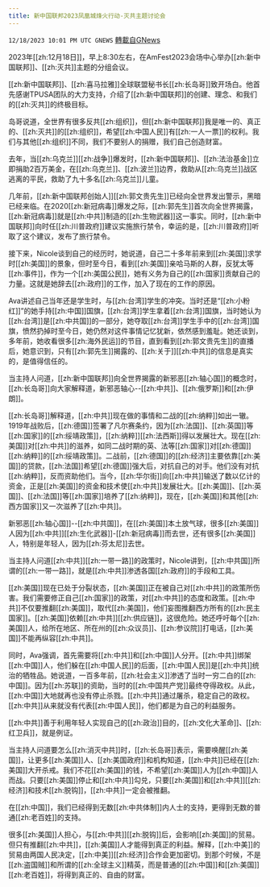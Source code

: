 ```yaml
---
title: 新中国联邦2023凤凰城烽火行动-灭共主题讨论会
---
```

`12/18/2023 10:01 PM UTC GNEWS` [轉載自GNews](https://gnews.org/articles/2125731)

2023年[[zh:12月18日]]，早上8:30左右，在AmFest2023会场中心举办[[zh:新中国联邦]]、[[zh:灭共]]主题的分组会议。

[[zh:新中国联邦]]、[[zh:喜马拉雅]]全球联盟秘书长[[zh:长岛哥]]致开场白。他首先感谢TPUSA团队的大力支持，介绍了[[zh:新中国联邦]]的创建、理念、和我们的[[zh:灭共]]的终极目标。

岛哥说道，全世界有很多反共[[zh:组织]]，但[[zh:新中国联邦]]我是唯一的、真正的、[[zh:灭共]]的[[zh:组织]]，希望[[zh:中国人民]]有[[zh:一人一票]]的权利。我们与其他[[zh:组织]]不同，我们不要别人的捐赠，我们自己创造财富。

去年，当[[zh:乌克兰]][[zh:战争]]爆发时，[[zh:新中国联邦]]、[[zh:法治基金]]立即捐助2百万美金，在[[zh:乌克兰]]、[[zh:波兰]]边界，救助从[[zh:乌克兰]]战区逃离的平民，救助了九十多名[[zh:乌克兰]]儿童。

几年前，[[zh:新中国联邦创始人]][[zh:郭文贵先生]]已经向全世界发出警示，黑暗已经来临。在2020[[zh:新冠病毒]]爆发之际，[[zh:郭先生]]首次向全世界揭露，[[zh:新冠病毒]]就是[[zh:中共]]制造的[[zh:生物武器]]这一事实。同时，[[zh:新中国联邦]]向时任[[zh:川普政府]]建议实施旅行禁令，幸运的是，[[zh:川普政府]]听取了这个建议，发布了旅行禁令。

接下来，Nicole谈到自己的经历时，她说道，自己二十多年前来到[[zh:美国]]求学时[[zh:美国]]的景象，但时至今日，看到[[zh:美国]]亲哈马斯的人群，反犹太等[[zh:事件]]，作为一个[[zh:美国公民]]，她有义务为自己的[[zh:国家]]贡献自己的力量。这就是她辞去[[zh:政府]]的工作，加入了现在的工作的原因。

Ava讲述自己当年还是学生时，与[[zh:台湾]]学生的冲突。当时还是“[[zh:小粉红]]”的她手持[[zh:中国]]国旗，[[zh:台湾]]学生拿着[[zh:台湾]]国旗，当时她认为[[zh:台湾]]是[[zh:中共国]]的一部分，她夺取[[zh:台湾]]学生手中的[[zh:台湾]]国旗，愤然扔掉时至今日，她仍然对这件事情记忆犹新，依然感到羞耻。她还谈到，多年前，她收看很多[[zh:海外民运]]的节目，直到看到[[zh:郭文贵先生]]的直播后，她意识到，只有[[zh:郭先生]]揭露的、[[zh:关于]][[zh:中共]]的信息是真实的，是值得信任的。

当主持人问道，[[zh:新中国联邦]]向全世界揭露的新邪恶[[zh:轴心国]]的概念时，[[zh:长岛哥]]向大家解释道，新邪恶轴心--[[zh:中共]]、[[zh:俄罗斯]]和[[zh:伊朗]]。

[[zh:长岛哥]]解释道，[[zh:中共]]现在做的事情和二战的[[zh:纳粹]]如出一辙。1919年战败后，[[zh:德国]]签署了凡尔赛条约，因为[[zh:法国]]、[[zh:英国]]等[[zh:国家]]的[[zh:绥靖政策]]，[[zh:纳粹]][[zh:法西斯]]得以发展壮大。现在[[zh:美国]]对[[zh:中共]]的滋养，如同二战时期的英、法等[[zh:国家]]对[[zh:德国]][[zh:纳粹]]的[[zh:绥靖政策]]。二战前，[[zh:德国]]的[[zh:经济]]主要依靠[[zh:美国]]的贷款，[[zh:法国]]希望[[zh:德国]]强大后，对抗自己的对手。他们没有对抗[[zh:纳粹]]，反而资助他们。当今，[[zh:华尔街]]向[[zh:中共]]输送了数以亿计的资金，正是[[zh:美国]]的资金和技术使[[zh:中共]]发展壮大。[[zh:美国]]、[[zh:英国]]、[[zh:法国]]等[[zh:国家]]培养了[[zh:纳粹]]，现在，[[zh:美国]]和其他[[zh:西方国家]]又一次滋养了[[zh:中共]]。

新邪恶[[zh:轴心国]]--[[zh:中共国]]，在[[zh:美国]]本土放气球，很多[[zh:美国]]人因为[[zh:中共]][[zh:生化武器]]-[[zh:新冠病毒]]而去世，还有很多[[zh:美国]]人，特别是年轻人，因为[[zh:芬太尼]]去世。

当主持人问道[[zh:中共]][[zh:一带一路]]的政策时，Nicole讲到，[[zh:中共国]]所谓的[[zh:一带一路]]，就是[[zh:中共]]渗透各国[[zh:政府]]的手段和工具。

[[zh:美国]]现在已处于分裂状态，[[zh:美国]]正在被自己对[[zh:中共]]的政策所伤害。我们需要修正自己[[zh:国家]]的政策，对[[zh:中共]]的态度和政策。[[zh:中共]]不仅要推翻[[zh:美国]]，取代[[zh:美国]]，他们妄图推翻西方所有的[[zh:民主国家]]。[[zh:美国]]依赖[[zh:中共]][[zh:供应链]]，这很危险。她还呼吁每个[[zh:美国]]人，给所在地区、所在州的[[zh:众议员]]、[[zh:参议院]]打电话，[[zh:美国]]不能再纵容[[zh:中共]]。

同时，Ava强调，首先需要将[[zh:中共]]和[[zh:中国]]人分开。[[zh:中共]]绑架[[zh:中国]]人，他们躲在[[zh:中国人民]]的后面，[[zh:中国人民]]是[[zh:中共]]统治的牺牲品。她说道，一百多年前，[[zh:社会主义]]渗透了当时一穷二白的[[zh:中国]]。因为[[zh:苏联]]的资助，当时的[[zh:中国共产党]]最终夺得政权。从此，[[zh:中国]]大地就再也没有停止杀戮。[[zh:中共]]通过屠杀，稳定自己的政权。[[zh:中共]]从来就没有代表[[zh:中国人民]]，他们都是为自己的利益服务。

[[zh:中共]]善于利用年轻人实现自己的[[zh:政治]]目的，[[zh:文化大革命]]、[[zh:红卫兵]]，就是例证。

当主持人问道要怎么[[zh:消灭中共]]时，[[zh:长岛哥]]表示，需要唤醒[[zh:美国]]，让更多[[zh:美国]]人、[[zh:美国政府]]和机构知道，[[zh:中共]]已经在[[zh:美国]]大开杀戒。我们不花[[zh:美国]]的钱，不希望[[zh:美国]]人为[[zh:中国]]人而战。只要[[zh:美国]]停止和[[zh:中共]]勾兑，只要[[zh:美国]]和[[zh:中共]][[zh:经济]]和技术[[zh:脱钩]]，[[zh:中共]]一定会被推翻。

在[[zh:中国]]，我们已经得到无数[[zh:中共体制]]内人士的支持，更得到无数的普通[[zh:老百姓]]的支持。

很多[[zh:美国]]人担心，与[[zh:中共]][[zh:脱钩]]后，会影响[[zh:美国]]的贸易。但只有推翻[[zh:中共]]，[[zh:美国]]人才能得到真正的利益。解释，[[zh:中美]]的贸易由两国人民决定，[[zh:中美]][[zh:经济]]合作会更加密切。到那个时候，不是[[zh:盗国贼]]和所谓的[[zh:全球主义]]精英，而是普通的[[zh:中国]]和[[zh:美国]][[zh:老百姓]]，将得到真正的、自由的财富。
